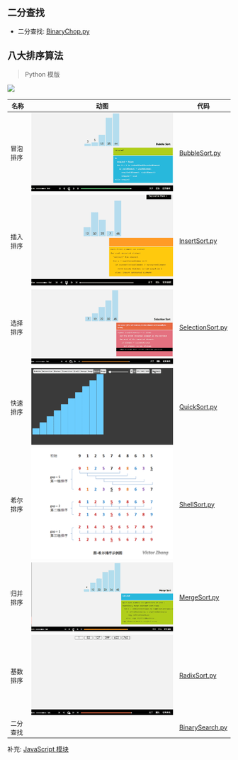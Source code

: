 ## 二分查找

* 二分查找: [BinaryChop.py](/src/py3.x/DataStructure/BinaryChop.py)

## 八大排序算法

> Python 模版

![](/img/Algorithm/DataStructure/Python/八大排序算法性能.png)

| 名称 | 动图 | 代码 |
| --- | --- | --- |
| 冒泡排序 | ![](/img/Algorithm/DataStructure/冒泡排序.gif)    | [BubbleSort.py](/src/py3.x/DataStructure/BubbleSort.py) |
| 插入排序 | ![](/img/Algorithm/DataStructure/直接插入排序.gif) | [InsertSort.py](/src/py3.x/DataStructure/InsertionSort.py) |
| 选择排序 | ![](/img/Algorithm/DataStructure/简单选择排序.gif) | [SelectionSort.py](/src/py3.x/DataStructure/SelectionSort.py) |
| 快速排序 | ![](/img/Algorithm/DataStructure/快速排序.gif)    | [QuickSort.py](/src/py3.x/DataStructure/QuickSort.py) |
| 希尔排序 | ![](/img/Algorithm/DataStructure/希尔排序.png)    | [ShellSort.py](/src/py3.x/DataStructure/ShellSort.py) |
| 归并排序 | ![](/img/Algorithm/DataStructure/归并排序.gif)    | [MergeSort.py](/src/py3.x/DataStructure/MergeSort.py) |
| 基数排序 | ![](/img/Algorithm/DataStructure/基数排序.gif)    | [RadixSort.py](/src/py3.x/DataStructure/RadixSort.py) |
| 二分查找 |  | [BinarySearch.py](/src/py3.x/DataStructure/BinarySearch.py) |

补充: [JavaScript 模块](https://github.com/apachecn/Interview/tree/master/docs/Algorithm/DataStructure/JavaScript.md)
